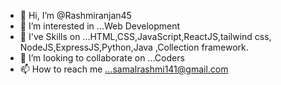 - 👋 Hi, I’m @Rashmiranjan45
- 👀 I’m interested in ...Web Development
- 🌱 I've Skills on ...HTML,CSS,JavaScript,ReactJS,tailwind css,
      NodeJS,ExpressJS,Python,Java ,Collection framework.
- 💞️ I’m looking to collaborate on ...Coders
- 📫 How to reach me ...samalrashmi141@gmail.com

<!---
Rashmiranjan45/Rashmiranjan45 is a ✨ special ✨ repository because its `README.md` (this file) appears on your GitHub profile.
You can click the Preview link to take a look at your changes.
--->
